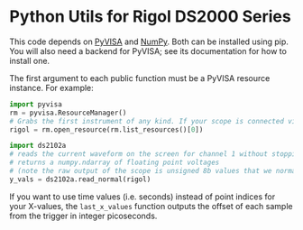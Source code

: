 # Python Utils for Rigol DS2000 Series

This code depends on [PyVISA](https://github.com/pyvisa/pyvisa) and [NumPy](https://github.com/numpy/numpy). Both can be installed using pip. You will also need a backend for PyVISA; see its documentation for how to install one.

The first argument to each public function must be a PyVISA resource instance. For example:

```python
import pyvisa
rm = pyvisa.ResourceManager()
# Grabs the first instrument of any kind. If your scope is connected via USB, this probably works
rigol = rm.open_resource(rm.list_resources()[0])

import ds2102a
# reads the current waveform on the screen for channel 1 without stopping the scope
# returns a numpy.ndarray of floating point voltages
# (note the raw output of the scope is unsigned 8b values that we normalize to voltages)
y_vals = ds2102a.read_normal(rigol)
```

If you want to use time values (i.e. seconds) instead of point indices for your X-values, the `last_x_values` function outputs the offset of each sample from the trigger in integer picoseconds.

